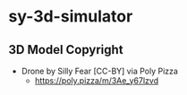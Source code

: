 # sy-3d-simulator

## 3D Model Copyright
+ Drone by Silly Fear [CC-BY] via Poly Pizza
  + https://poly.pizza/m/3Ae_y67lzvd